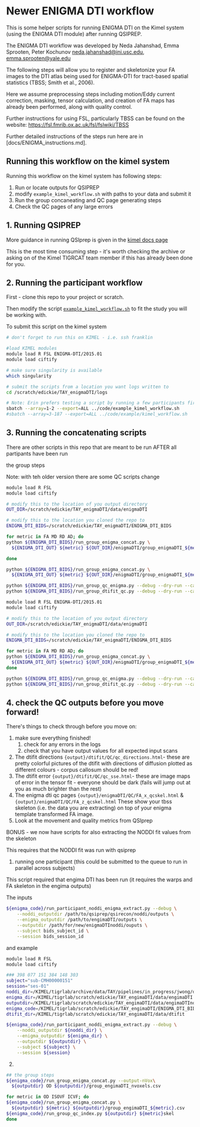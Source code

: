 # Newer ENIGMA DTI workflow

This is some helper scripts for running ENIGMA DTI on the Kimel system (using the ENIGMA DTI module) after running QSIPREP.

The ENIGMA DTI workflow was developed by Neda Jahanshad, Emma Sprooten, Peter Kochunov
neda.jahanshad@ini.usc.edu, emma.sprooten@yale.edu

The following steps will allow you to register and skeletonize your FA images to the DTI atlas being used for ENIGMA-DTI for tract-based spatial statistics (TBSS; Smith et al., 2006).

Here we assume preprocessing steps including motion/Eddy current correction, masking, tensor calculation, and creation of FA maps has already been performed, along with quality control.

Further instructions for using FSL, particularly TBSS can be found on the website: https://fsl.fmrib.ox.ac.uk/fsl/fslwiki/TBSS

Further detailed instructions of the steps run here are in [docs/ENIGMA_instructions.md].

## Running this workflow on the kimel system

Running this workflow on the kimel system has following steps:

1. Run or locate outputs for QSIPREP
2. modify `example_kimel_workflow.sh` with paths to your data and submit it
3. Run the group concaneating and QC page generating steps
4. Check the QC pages of any large errors

## 1. Running QSIPREP

More guidance in running QSIprep is given in the [kimel docs page](http://imaging-genetics.camh.ca/documentation/#/methods/QSIprep_based_DWI_processing)

This is the most time consuming step - it's worth checking the archive or asking on of the Kimel TIGRCAT team member if this has already been done for you. 

## 2. Running the participant workflow

First - clone this repo to your project or scratch.

Then modify the script [`example_kimel_workflow.sh`](example_kimel_workflow.sh) to fit the study you will be working with.

To submit this script on the kimel system

```sh
# don't forget to run this on KIMEL - i.e. ssh franklin 

#load KIMEL modules
module load R FSL ENIGMA-DTI/2015.01
module load ciftify

# make sure singularity is available
which singularity

# submit the scripts from a location you want logs written to
cd /scratch/edickie/TAY_enigmaDTI/logs

# Note: Erin prefers testing a script by running a few participants first (like the two commands seen below)
sbatch --array=1-2 --export=ALL ../code/example_kimel_workflow.sh 
#sbatch --array=3-187 --export=ALL ../code/example/kimel_workflow.sh 
```

## 3. Running the concatenating scripts

There are other scripts in this repo that are meant to be run AFTER all partipants have been run

the group steps

Note: with teh older version there are some QC scripts change

```sh
module load R FSL 
module load ciftify

# modify this to the location of you output directory
OUT_DIR=/scratch/edickie/TAY_enigmaDTI/data/enigmaDTI

# modify this to the location you cloned the repo to
ENIGMA_DTI_BIDS=/scratch/edickie/TAY_enigmaDTI/ENIGMA_DTI_BIDS

for metric in FA MD RD AD; do
python ${ENIGMA_DTI_BIDS}/run_group_enigma_concat.py \
  ${ENIGMA_DTI_OUT} ${metric} ${OUT_DIR}/enigmaDTI/group_enigmaDTI_${metric}.csv

done

python ${ENIGMA_DTI_BIDS}/run_group_enigma_concat.py \
  ${ENIGMA_DTI_OUT} ${metric} ${OUT_DIR}/enigmaDTI/group_enigmaDTI_${metric}.csv

python ${ENIGMA_DTI_BIDS}/run_group_qc_enigma.py --debug --dry-run --calc-all ${OUT_DIR}/enigmaDTI
python ${ENIGMA_DTI_BIDS}/run_group_dtifit_qc.py --debug --dry-run --calc-all ${OUT_DIR}/enigmaDTI
```

```sh
module load R FSL ENIGMA-DTI/2015.01
module load ciftify

# modify this to the location of you output directory
OUT_DIR=/scratch/edickie/TAY_enigmaDTI/data/enigmaDTI

# modify this to the location you cloned the repo to
ENIGMA_DTI_BIDS=/scratch/edickie/TAY_enigmaDTI/ENIGMA_DTI_BIDS

for metric in FA MD RD AD; do
python ${ENIGMA_DTI_BIDS}/run_group_enigma_concat.py \
  ${ENIGMA_DTI_OUT} ${metric} ${OUT_DIR}/enigmaDTI/group_enigmaDTI_${metric}.csv
done

python ${ENIGMA_DTI_BIDS}/run_group_qc_enigma.py --debug --dry-run --calc-all ${OUT_DIR}/enigmaDTI
python ${ENIGMA_DTI_BIDS}/run_group_dtifit_qc.py --debug --dry-run --calc-all ${OUT_DIR}/enigmaDTI
```



## 4. check the QC outputs before you move forward!

There's things to check through before you move on:

1. make sure everything finished!
   1. check for any errors in the logs
   2. check that you have output values for all expected input scans
2. The dtifit directions `{output}/dtifit/QC/qc_directions.html`- these are pretty colorful pictures of the dtifit with directions of diffusion plotted as different colours - corpus callosum should be red!
3. The dtifit error `{output}/dtifit/QC/qc_sse.html`- these are image maps of error in the tensor fit - everyone should be dark (fails will jump out at you as much brighter than the rest)
4. The enigma dti qc pages `{output}/enigmaDTI/QC/FA_x_qcskel.html` & `{output}/enigmaDTI/QC/FA_z_qcskel.html` These show your tbss skeleton (i.e. the data you are extracting) on top of your enigma template transformed FA image.
5. Look at the movement and quality metrics from QSIprep

BONUS - we now have scripts for also extracting the NODDI fit values from the skeleton

This requires that the NODDI fit was run with qsiprep

1. running one participant (this could be submitted to the queue to run in parallel across subjects)

This script required that engima DTI has been run (it requires the warps and FA skeleton in the engima outputs)

The inputs
```sh
${enigma_code}/run_participant_noddi_enigma_extract.py --debug \
    --noddi_outputdir /path/to/qsiprep/qsirecon/noddi/outputs \
    --enigma_outputdir /path/to/engimaDTI/outputs \
    --outputdir /path/for/new/enigmaDTInoddi/ouputs \
    --subject bids_subject_id \
    --session bids_session_id
``` 

and example

```sh
module load R FSL
module load ciftify

### 398 077 151 384 148 303
subject="sub-CMH00000151"
session="ses-01"
noddi_dir=/KIMEL/tigrlab/archive/data/TAY/pipelines/in_progress/jwong/dmri-microstructure/amico/qsirecon/
enigma_dir=/KIMEL/tigrlab/scratch/edickie/TAY_engimaDTI/data/engimaDTI
outputdir=/KIMEL/tigrlab/scratch/edickie/TAY_engimaDTI/data/engimaDTInoddi
enigma_code=/KIMEL/tigrlab/scratch/edickie/TAY_engimaDTI/ENIGMA_DTI_BIDS
dtifit_dir=/KIMEL/tigrlab/scratch/edickie/TAY_engimaDTI/data/dtifit

${enigma_code}/run_participant_noddi_enigma_extract.py --debug \
    --noddi_outputdir ${noddi_dir} \
    --enigma_outputdir ${enigma_dir} \
    --outputdir ${outputdir} \
    --subject ${subject} \
    --session ${session}
```

2. 
```sh
## the group steps
${enigma_code}/run_group_enigma_concat.py --output-nVox\
  ${outputdir} OD ${outputdir}/group_engimaDTI_nvoxels.csv

for metric in OD ISOVF ICVF; do
${enigma_code}/run_group_enigma_concat.py \
  ${outputdir} ${metric} ${outputdir}/group_engimaDTI_${metric}.csv
${enigma_code}/run_group_qc_index.py ${outputdir} ${metric}skel
done
```